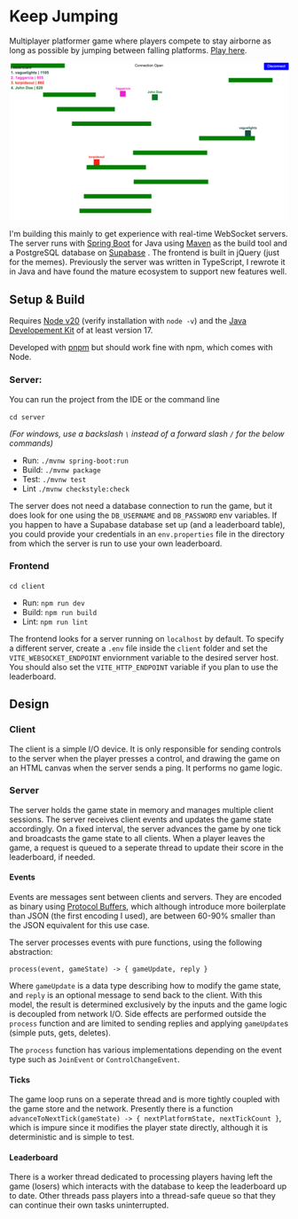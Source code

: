 # Keep Jumping 

Multiplayer platformer game where players compete to stay airborne as long as possible by jumping between falling platforms. [Play here](https://1aggarcia.github.io/websocket-game/).

![Screenshot of Gameplay](media/screenshot.png)

I'm building this mainly to get experience with real-time WebSocket servers. The server runs with [Spring Boot](https://spring.io/) for Java using [Maven](https://maven.apache.org/what-is-maven.html) as the build tool and a PostgreSQL database on [Supabase](https://supabase.com/) . The frontend is built in jQuery (just for the memes). Previously the server was written in TypeScript, I rewrote it in Java and have found the mature ecosystem to support new features well.

## Setup & Build

Requires [Node v20](https://nodejs.org/en) (verify installation with `node -v`) and the [Java Developement Kit](https://www.oracle.com/java/technologies/downloads/) of at least version 17.

Developed with [pnpm](https://pnpm.io/) but should work fine with npm, which comes with Node.

### Server:

You can run the project from the IDE or the command line

`cd server`

*(For windows, use a backslash `\` instead of a forward slash `/` for the below commands)*
- Run: `./mvnw spring-boot:run`
- Build: `./mvnw package`
- Test: `./mvnw test`
- Lint `./mvnw checkstyle:check`

The server does not need a database connection to run the game, but it does look for one using the `DB_USERNAME` and `DB_PASSWORD` env variables. If you happen to have a Supabase database set up (and a leaderboard table), you could provide your credentials in an `env.properties` file in the directory from which the server is run to use your own leaderboard.

### Frontend
`cd client`

- Run: `npm run dev`
- Build: `npm run build`
- Lint: `npm run lint`

The frontend looks for a server running on `localhost` by default. To specify a different server, create a `.env` file inside the `client` folder and set the `VITE_WEBSOCKET_ENDPOINT` enviornment variable to the desired server host. You should also set the `VITE_HTTP_ENDPOINT` variable if you plan to use the leaderboard.

## Design

### Client
The client is a simple I/O device. It is only responsible for sending controls to the server when the player presses a control, and drawing the game on an HTML canvas when the server sends a ping. It performs no game logic.

### Server
The server holds the game state in memory and manages multiple client sessions. The server receives client events and updates the game state accordingly. On a fixed interval, the server advances the game by one tick and broadcasts the game state to all clients. When a player leaves the game, a request is queued to a seperate thread to update their score in the leaderboard, if needed.

#### Events
Events are messages sent between clients and servers. They are encoded as binary using [Protocol Buffers](https://protobuf.dev/), which although introduce more boilerplate than JSON (the first encoding I used), are between 60-90% smaller than the JSON equivalent for this use case.

The server processes events with pure functions, using the following abstraction:
```
process(event, gameState) -> { gameUpdate, reply }
```
Where `gameUpdate` is a data type describing how to modify the game state, and `reply` is an optional message to send back to the client. With this model, the result is determined exclusively by the inputs and the game logic is decoupled from network I/O. Side effects are performed outside the `process` function and are limited to sending replies and applying `gameUpdate`s (simple puts, gets, deletes).

The `process` function has various implementations depending on the event type such as `JoinEvent` or `ControlChangeEvent`.

#### Ticks
The game loop runs on a seperate thread and is more tightly coupled with the game store and the network. Presently there is a function `advanceToNextTick(gameState) -> { nextPlatformState, nextTickCount }`, which is impure since it modifies the player state directly, although it is deterministic and is simple to test.

#### Leaderboard
There is a worker thread dedicated to processing players having left the game (losers) which interacts with the database to keep the leaderboard up to date. Other threads pass players into a thread-safe queue so that they can continue their own tasks uninterrupted.
